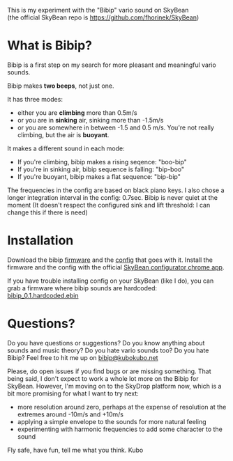 This is my experiment with the "Bibip" vario sound on SkyBean  
(the official SkyBean repo is https://github.com/fhorinek/SkyBean)

What is Bibip?
==============
Bibip is a first step on my search for more pleasant and meaningful vario sounds.

Bibip makes **two beeps**, not just one.

It has three modes: 
* either you are **climbing** more than 0.5m/s
* or you are in **sinking** air, sinking more than -1.5m/s
* or you are somewhere in between -1.5 and 0.5 m/s. You're not really climbing, but the air is **buoyant**.

It makes a different sound in each mode:
* If you're climbing, bibip makes a rising seqence: "boo-bip"
* If you're in sinking air, bibip sequence is falling: "bip-boo"
* If you're buoyant, bibip makes a flat sequence: "bip-bip"

The frequencies in the config are based on black piano keys. I also chose a longer integration interval in the config: 0.7sec. Bibip is never quiet at the moment (It doesn't respect the configured sink and lift threshold: I can change this if there is need)


Installation
============
Download the bibip [firmware](https://raw.githubusercontent.com/kubotron/SkyBiBean/master/bibip_0.1.ebin) and the [config](https://raw.githubusercontent.com/kubotron/SkyBiBean/master/config-black-keys.sbc) that goes with it. Install the firmware and the config with the official [SkyBean configurator chrome app](https://chrome.google.com/webstore/detail/skybean-configurator/njolekdacakglgbnpmeldongebgldnhd?hl=en).

If you have trouble installing config on your SkyBean (like I do), you can grab a firmware where bibip sounds are hardcoded: 
[bibip_0.1.hardcoded.ebin](https://raw.githubusercontent.com/kubotron/SkyBiBean/master/bibip_0.1.hardcoded.ebin)


Questions?
==========
Do you have questions or suggestions? Do you know anything about sounds and music theory? Do you hate vario sounds too? Do you hate Bibip? 
Feel free to hit me up on bibip@kubokubo.net 

Please, do open issues if you find bugs or are missing something. That being said, I don't expect to work a whole lot more on the Bibip for SkyBean. However, I'm moving on to the SkyDrop platform now, which is a bit more promising for what I want to try next:

* more resolution around zero, perhaps at the expense of resolution at the extremes around -10m/s and +10m/s
* applying a simple envelope to the sounds for more natural feeling
* experimenting with harmonic frequencies to add some character to the sound

Fly safe, have fun, tell me what you think. 
Kubo

